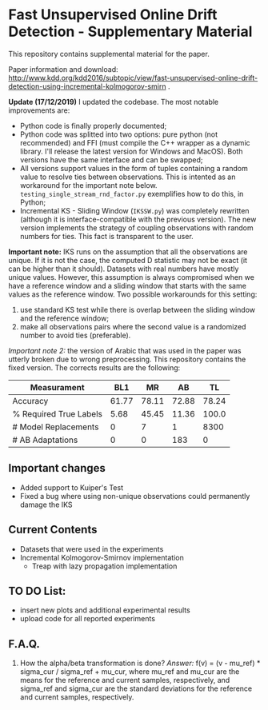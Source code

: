 # Fast Unsupervised Online Drift Detection - Supplementary Material

This repository contains supplemental material for the paper.

Paper information and download: http://www.kdd.org/kdd2016/subtopic/view/fast-unsupervised-online-drift-detection-using-incremental-kolmogorov-smirn .

**Update (17/12/2019)**
I updated the codebase. The most notable improvements are:
  * Python code is finally properly documented;
  * Python code was splitted into two options: pure python (not recommended) and FFI (must compile the C++ wrapper as a dynamic library. I'll release the latest version for Windows and MacOS). Both versions have the same interface and can be swapped;
  * All versions support values in the form of tuples containing a random value to resolve ties between observations. This is intented as an workaround for the important note below. `testing_single_stream_rnd_factor.py` exemplifies how to do this, in Python;
  * Incremental KS - Sliding Window (`IKSSW.py`) was completely rewritten (although it is interface-compatible with the previous version). The new version implements the strategy of coupling observations with random numbers for ties. This fact is transparent to the user.


**Important note:** IKS runs on the assumption that all the observations are unique. If it is not the case, the computed D statistic may not be exact (it can be higher than it should). Datasets with real numbers have mostly unique values. However, this assumption is always compromised when we have a reference window and a sliding window that starts with the same values as the reference window. Two possible workarounds for this setting:
  1. use standard KS test while there is overlap between the sliding window and the reference window; 
  2. make all observations pairs where the second value is a randomized number to avoid ties (preferable).


*Important note 2:* the version of Arabic that was used in the paper was utterly broken due to wrong preprocessing. This repository contains the fixed version. The corrects results are the following:

| Measurament            | BL1   | MR    | AB    | TL    |
| ---------------------- | ----- | ----- | ----- | ----- |
| Accuracy               | 61.77 | 78.11 | 72.88 | 78.24 |
| % Required True Labels |  5.68 | 45.45 | 11.36 | 100.0 |
| # Model Replacements   |     0 |     7 |     1 |  8300 |
| # AB Adaptations       |     0 |     0 |   183 |     0 |

## Important changes

- Added support to Kuiper's Test
- Fixed a bug where using non-unique observations could permanently damage the IKS

## Current Contents

- Datasets that were used in the experiments
- Incremental Kolmogorov-Smirnov implementation
  - Treap with lazy propagation implementation

## TO DO List:

- insert new plots and additional experimental results
- upload code for all reported experiments

## F.A.Q.

1. How the alpha/beta transformation is done?
*Answer:* f(v) = (v - mu\_ref) \* sigma\_cur / sigma\_ref + mu\_cur, where mu\_ref and mu\_cur are the means for the reference and current samples, respectively, and sigma\_ref and sigma\_cur are the standard deviations for the reference and current samples, respectively.
